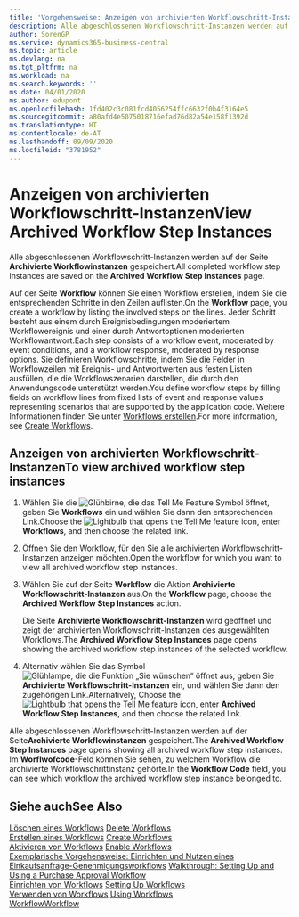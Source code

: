 ```yaml
---
title: 'Vorgehensweise: Anzeigen von archivierten Workflowschritt-Instanzen | Microsoft Docs'
description: Alle abgeschlossenen Workflowschritt-Instanzen werden auf der Seite **Archivierte Workflowinstanzen** gespeichert.
author: SorenGP
ms.service: dynamics365-business-central
ms.topic: article
ms.devlang: na
ms.tgt_pltfrm: na
ms.workload: na
ms.search.keywords: ''
ms.date: 04/01/2020
ms.author: edupont
ms.openlocfilehash: 1fd402c3c081fcd4056254ffc6632f0b4f3164e5
ms.sourcegitcommit: a80afd4e5075018716efad76d82a54e158f1392d
ms.translationtype: HT
ms.contentlocale: de-AT
ms.lasthandoff: 09/09/2020
ms.locfileid: "3781952"
---
```

# <a name="view-archived-workflow-step-instances"></a><span data-ttu-id="724c7-103">Anzeigen von archivierten Workflowschritt-Instanzen</span><span class="sxs-lookup"><span data-stu-id="724c7-103">View Archived Workflow Step Instances</span></span>
<span data-ttu-id="724c7-104">Alle abgeschlossenen Workflowschritt-Instanzen werden auf der Seite **Archivierte Workflowinstanzen** gespeichert.</span><span class="sxs-lookup"><span data-stu-id="724c7-104">All completed workflow step instances are saved on the **Archived Workflow Step Instances** page.</span></span>  

 <span data-ttu-id="724c7-105">Auf der Seite **Workflow** können Sie einen Workflow erstellen, indem Sie die entsprechenden Schritte in den Zeilen auflisten.</span><span class="sxs-lookup"><span data-stu-id="724c7-105">On the **Workflow** page, you create a workflow by listing the involved steps on the lines.</span></span> <span data-ttu-id="724c7-106">Jeder Schritt besteht aus einem durch Ereignisbedingungen moderiertem Workflowereignis und einer durch Antwortoptionen moderierten Workflowantwort.</span><span class="sxs-lookup"><span data-stu-id="724c7-106">Each step consists of a workflow event, moderated by event conditions, and a workflow response, moderated by response options.</span></span> <span data-ttu-id="724c7-107">Sie definieren Workflowschritte, indem Sie die Felder in Workflowzeilen mit Ereignis- und Antwortwerten aus festen Listen ausfüllen, die die Workflowszenarien darstellen, die durch den Anwendungscode unterstützt werden.</span><span class="sxs-lookup"><span data-stu-id="724c7-107">You define workflow steps by filling fields on workflow lines from fixed lists of event and response values representing scenarios that are supported by the application code.</span></span> <span data-ttu-id="724c7-108">Weitere Informationen finden Sie unter [Workflows erstellen](across-how-to-create-workflows.md).</span><span class="sxs-lookup"><span data-stu-id="724c7-108">For more information, see [Create Workflows](across-how-to-create-workflows.md).</span></span>  

## <a name="to-view-archived-workflow-step-instances"></a><span data-ttu-id="724c7-109">Anzeigen von archivierten Workflowschritt-Instanzen</span><span class="sxs-lookup"><span data-stu-id="724c7-109">To view archived workflow step instances</span></span>  
1.  <span data-ttu-id="724c7-110">Wählen Sie die ![Glühbirne, die das Tell Me Feature](media/ui-search/search_small.png "Tell Me-Funktion") Symbol öffnet, geben Sie **Workflows** ein und wählen Sie dann den entsprechenden Link.</span><span class="sxs-lookup"><span data-stu-id="724c7-110">Choose the ![Lightbulb that opens the Tell Me feature](media/ui-search/search_small.png "Tell me what you want to do") icon, enter **Workflows**, and then choose the related link.</span></span>  
2.  <span data-ttu-id="724c7-111">Öffnen Sie den Workflow, für den Sie alle archivierten Workflowschritt-Instanzen anzeigen möchten.</span><span class="sxs-lookup"><span data-stu-id="724c7-111">Open the workflow for which you want to view all archived workflow step instances.</span></span>  
3.  <span data-ttu-id="724c7-112">Wählen Sie auf der Seite **Workflow** die Aktion **Archivierte Workflowschritt-Instanzen** aus.</span><span class="sxs-lookup"><span data-stu-id="724c7-112">On the **Workflow** page, choose the **Archived Workflow Step Instances** action.</span></span>  

    <span data-ttu-id="724c7-113">Die Seite **Archivierte Workflowschritt-Instanzen** wird geöffnet und zeigt der archivierten Workflowschritt-Instanzen des ausgewählten Workflows.</span><span class="sxs-lookup"><span data-stu-id="724c7-113">The **Archived Workflow Step Instances** page opens showing the archived workflow step instances of the selected workflow.</span></span>  
4.  <span data-ttu-id="724c7-114">Alternativ wählen Sie das Symbol ![Glühlampe, die die Funktion „Sie wünschen“ öffnet](media/ui-search/search_small.png "Tell Me-Funktion") aus, geben Sie **Archivierte Workflowschritt-Instanzen** ein, und wählen Sie dann den zugehörigen Link.</span><span class="sxs-lookup"><span data-stu-id="724c7-114">Alternatively, Choose the ![Lightbulb that opens the Tell Me feature](media/ui-search/search_small.png "Tell me what you want to do") icon, enter **Archived Workflow Step Instances**, and then choose the related link.</span></span>  

<span data-ttu-id="724c7-115">Alle abgeschlossenen Workflowschritt-Instanzen werden auf der Seite**Archivierte Workflowinstanzen** gespeichert.</span><span class="sxs-lookup"><span data-stu-id="724c7-115">The **Archived Workflow Step Instances** page opens showing all archived workflow step instances.</span></span> <span data-ttu-id="724c7-116">Im **Worflwofcode**-Feld können Sie sehen, zu welchem Workflow die archivierte Workflowschrittinstanz gehörte.</span><span class="sxs-lookup"><span data-stu-id="724c7-116">In the **Workflow Code** field, you can see which workflow the archived workflow step instance belonged to.</span></span>  

## <a name="see-also"></a><span data-ttu-id="724c7-117">Siehe auch</span><span class="sxs-lookup"><span data-stu-id="724c7-117">See Also</span></span>  
 <span data-ttu-id="724c7-118">[Löschen eines Workflows](across-how-to-delete-workflows.md) </span><span class="sxs-lookup"><span data-stu-id="724c7-118">[Delete Workflows](across-how-to-delete-workflows.md) </span></span>  
 <span data-ttu-id="724c7-119">[Erstellen eines Workflows](across-how-to-create-workflows.md) </span><span class="sxs-lookup"><span data-stu-id="724c7-119">[Create Workflows](across-how-to-create-workflows.md) </span></span>  
 <span data-ttu-id="724c7-120">[Aktivieren von Workflows](across-how-to-enable-workflows.md) </span><span class="sxs-lookup"><span data-stu-id="724c7-120">[Enable Workflows](across-how-to-enable-workflows.md) </span></span>  
 <span data-ttu-id="724c7-121">[Exemplarische Vorgehensweise: Einrichten und Nutzen eines Einkaufsanfrage-Genehmigungsworkflows](walkthrough-setting-up-and-using-a-purchase-approval-workflow.md) </span><span class="sxs-lookup"><span data-stu-id="724c7-121">[Walkthrough: Setting Up and Using a Purchase Approval Workflow](walkthrough-setting-up-and-using-a-purchase-approval-workflow.md) </span></span>  
 <span data-ttu-id="724c7-122">[Einrichten von Workflows](across-set-up-workflows.md) </span><span class="sxs-lookup"><span data-stu-id="724c7-122">[Setting Up Workflows](across-set-up-workflows.md) </span></span>  
 <span data-ttu-id="724c7-123">[Verwenden von Workflows](across-use-workflows.md) </span><span class="sxs-lookup"><span data-stu-id="724c7-123">[Using Workflows](across-use-workflows.md) </span></span>  
 [<span data-ttu-id="724c7-124">Workflow</span><span class="sxs-lookup"><span data-stu-id="724c7-124">Workflow</span></span>](across-workflow.md)
